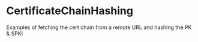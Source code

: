 # CertificateChainHashing
Examples of fetching the cert chain from a remote URL and hashing the PK &amp; SPKI
